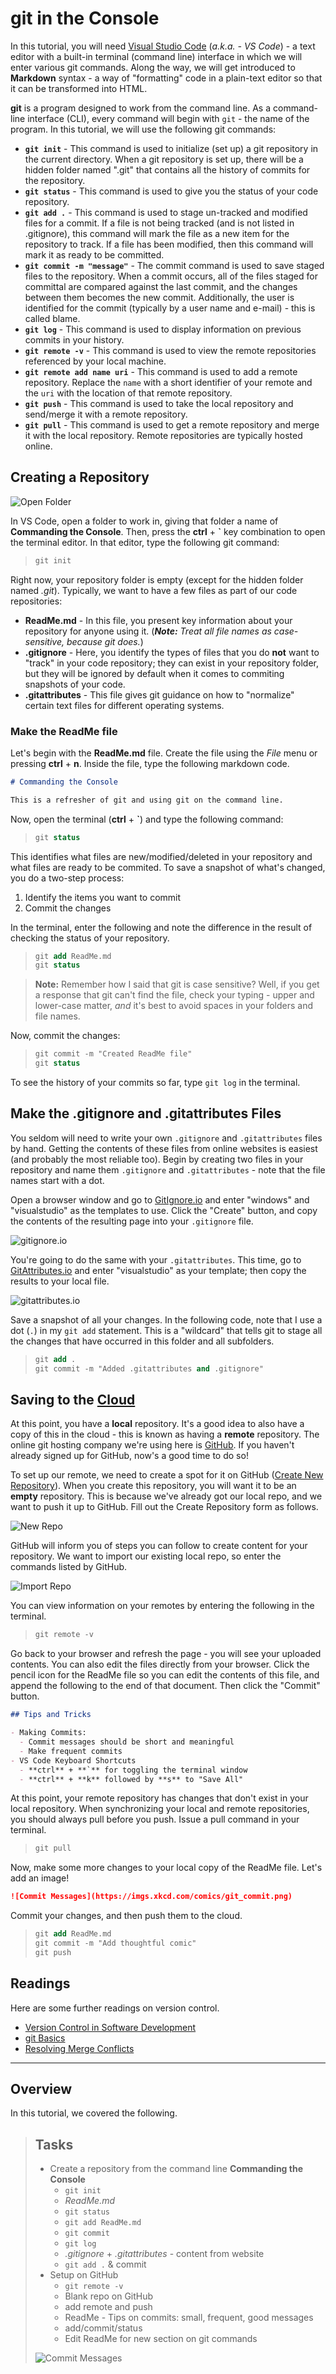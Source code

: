 # git in the Console

In this tutorial, you will need [Visual Studio Code](https://code.visualstudio.com) (*a.k.a. - VS Code*) - a text editor with a built-in terminal (command line) interface in which we will enter various git commands. Along the way, we will get introduced to **Markdown** syntax - a way of "formatting" code in a plain-text editor so that it can be transformed into HTML.

**git** is a program designed to work from the command line. As a command-line interface (CLI), every command will begin with `git` - the name of the program. In this tutorial, we will use the following git commands:

- **`git init`** - This command is used to initialize (set up) a git repository in the current directory. When a git repository is set up, there will be a hidden folder named ".git" that contains all the history of commits for the repository.
- **`git status`** - This command is used to give you the status of your code repository.
- **`git add .`** - This command is used to stage un-tracked and modified files for a commit. If a file is not being tracked (and is not listed in .gitignore), this command will mark the file as a new item for the repository to track. If a file has been modified, then this command will mark it as ready to be committed.
- **`git commit -m "message"`** - The commit command is used to save staged files to the repository. When a commit occurs, all of the files staged for committal are compared against the last commit, and the changes between them becomes the new commit. Additionally, the user is identified for the commit (typically by a user name and e-mail) - this is called blame.
- **`git log`** - This command is used to display information on previous commits in your history.
- **`git remote -v`** - This command is used to view the remote repositories referenced by your local machine.
- **`git remote add name uri`** - This command is used to add a remote repository. Replace the `name` with a short identifier of your remote and the `uri` with the location of that remote repository.
- **`git push`** - This command is used to take the local repository and send/merge it with a remote repository.
- **`git pull`** - This command is used to get a remote repository and merge it with the local repository. Remote repositories are typically hosted online.

## Creating a Repository

![Open Folder](vs-code-folder-open.png#float-right)

In VS Code, open a folder to work in, giving that folder a name of **Commanding the Console**. Then, press the **ctrl** + **`** key combination to open the terminal editor. In that editor, type the following git command:

> ```ps
> git init
> ```

Right now, your repository folder is empty (except for the hidden folder named *.git*). Typically, we want to have a few files as part of our code repositories:

- **ReadMe.md** - In this file, you present key information about your repository for anyone using it. (***Note:** Treat all file names as case-sensitive, because git does.*)
- **.gitignore** - Here, you identify the types of files that you do **not** want to "track" in your code repository; they can exist in your repository folder, but they will be ignored by default when it comes to commiting snapshots of your code.
- **.gitattributes** - This file gives git guidance on how to "normalize" certain text files for different operating systems.

### Make the ReadMe file

Let's begin with the **ReadMe.md** file. Create the file using the *File* menu or pressing **ctrl** + **n**. Inside the file, type the following markdown code.

```markdown
# Commanding the Console

This is a refresher of git and using git on the command line.

```

Now, open the terminal (**ctrl** + **`**) and type the following command:

> ```ps
> git status
> ```

This identifies what files are new/modified/deleted in your repository and what files are ready to be commited. To save a snapshot of what's changed, you do a two-step process:

1. Identify the items you want to commit
1. Commit the changes

In the terminal, enter the following and note the difference in the result of checking the status of your repository.

> ```ps
> git add ReadMe.md
> git status
> ```

> **Note:** Remember how I said that git is case sensitive? Well, if you get a response that git can't find the file, check your typing - upper and lower-case matter, *and* it's best to avoid spaces in your folders and file names.

Now, commit the changes:

> ```ps
> git commit -m "Created ReadMe file"
> git status
> ```

To see the history of your commits so far, type `git log` in the terminal.

## Make the .gitignore and .gitattributes Files

You seldom will need to write your own `.gitignore` and `.gitattributes` files by hand. Getting the contents of these files from online websites is easiest (and probably the most reliable too). Begin by creating two files in your repository and name them `.gitignore` and `.gitattributes` - note that the file names start with a dot.

Open a browser window and go to [GitIgnore.io](https://gitignore.io) and enter "windows" and "visualstudio" as the templates to use. Click the "Create" button, and copy the contents of the resulting page into your `.gitignore` file.

![gitignore.io](./gitignore.io.png)

You're going to do the same with your `.gitattributes`. This time, go to [GitAttributes.io](https://gitattributes.io/) and enter "visualstudio" as your template; then copy the results to your local file.

![gitattributes.io](./gitattributes.io.png)

Save a snapshot of all your changes. In the following code, note that I use a dot (`.`) in my `git add` statement. This is a "wildcard" that tells git to stage all the changes that have occurred in this folder and all subfolders.

> ```ps
> git add .
> git commit -m "Added .gitattributes and .gitignore"
> ```

## Saving to the [Cloud](https://github.com)

At this point, you have a **local** repository. It's a good idea to also have a copy of this in the cloud - this is known as having a **remote** repository. The online git hosting company we're using here is [GitHub](https://github.com). If you haven't already signed up for GitHub, now's a good time to do so!

To set up our remote, we need to create a spot for it on GitHub ([Create New Repository](https://help.github.com/en/articles/create-a-repo)). When you create this repository, you will want it to be an **empty** repository. This is because we've already got our local repo, and we want to push it up to GitHub. Fill out the Create Repository form as follows.

![New Repo](github-new-repo.png)

GitHub will inform you of steps you can follow to create content for your repository. We want to import our existing local repo, so enter the commands listed by GitHub.

![Import Repo](github-push-existing-repo.png)

You can view information on your remotes by entering the following in the terminal.

> ```ps
> git remote -v
> ```

Go back to your browser and refresh the page - you will see your uploaded contents. You can also edit the files directly from your browser. Click the pencil icon for the ReadMe file so you can edit the contents of this file, and append the following to the end of that document. Then click the "Commit" button.

```markdown
## Tips and Tricks

- Making Commits:
  - Commit messages should be short and meaningful
  - Make frequent commits
- VS Code Keyboard Shortcuts
  - **ctrl** + **`** for toggling the terminal window
  - **ctrl** + **k** followed by **s** to "Save All"
```

At this point, your remote repository has changes that don't exist in your local repository. When synchronizing your local and remote repositories, you should always pull before you push. Issue a pull command in your terminal.

> ```ps
> git pull
> ```

Now, make some more changes to your local copy of the ReadMe file. Let's add an image!

```markdown
![Commit Messages](https://imgs.xkcd.com/comics/git_commit.png)
```

Commit your changes, and then push them to the cloud.

> ```ps
> git add ReadMe.md
> git commit -m "Add thoughtful comic"
> git push
> ```

## Readings

Here are some further readings on version control.

- [Version Control in Software Development](https://dmit-2018.github.io/topics/dvcs/)
- [git Basics](https://dmit-2018.github.io/topics/dvcs/gh4w.html#signing-up-with-github-com)
- [Resolving Merge Conflicts](https://dmit-2018.github.io/topics/dvcs/conflicts/)

----

## Overview

In this tutorial, we covered the following.

> ## Tasks
>
> - Create a repository from the command line **Commanding the Console**
>   - `git init`
>   - *ReadMe.md*
>   - `git status`
>   - `git add ReadMe.md`
>   - `git commit`
>   - `git log`
>   - *.gitignore* + *.gitattributes* - content from website
>   - `git add .` & commit
> - Setup on GitHub
>   - `git remote -v`
>   - Blank repo on GitHub
>   - add remote and push
>   - ReadMe - Tips on commits: small, frequent, good messages
>   - add/commit/status
>   - Edit ReadMe for new section on git commands
>
> ![Commit Messages](https://imgs.xkcd.com/comics/git_commit.png)
